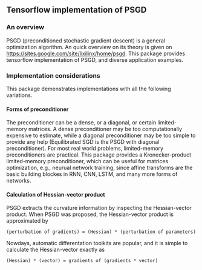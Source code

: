 ## Tensorflow implementation of PSGD
### An overview
PSGD (preconditioned stochastic gradient descent) is a general optimization algorithm. An quick overview on its theory is given on https://sites.google.com/site/lixilinx/home/psgd. This package provides tensorflow implementation of PSGD, and diverse application examples.
### Implementation considerations
This package demenstrates implementations with all the following variations.  
#### Forms of preconditioner
The preconditioner can be a dense, or a diagonal, or certain limited-memory matrices. A dense preconditioner may be too computationally expensive to estimate, while a diagonal preconditioner may be too simple to provide any help (Equilibrated SGD is the PSGD with diagonal preconditioner). For most real world problems, limited-memory preconditioners are practical. This package provides a Kronecker-product limited-memory preconditioner, which can be useful for matrices optimization, e.g., neurual network training, since affine transforms are the basic building blockes in RNN, CNN, LSTM, and many more forms of networks. 
#### Calculation of Hessian-vector product
PSGD extracts the curvature information by inspecting the Hessian-vector product. When PSGD was proposed, the Hessian-vector product is approximated by

    (perturbation of gradients) = (Hessian) * (perturbation of parameters) 
Nowdays, automatic differentation toolkits are popular, and it is simple to calculate the Hessian-vector exactly as

    (Hessian) * (vector) = gradients of (gradients * vector)




